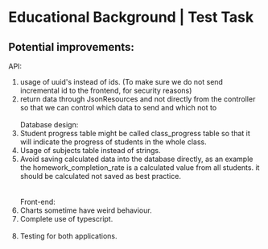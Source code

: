 # Educational Background | Test Task

## Potential improvements:

API:
1. usage of uuid's instead of ids. 
(To make sure we do not send incremental id to the frontend, for security reasons)
2. return data through JsonResources and not directly from the controller so that we can control which
   data to send and which not to
   <br><br>
Database design:
3. Student progress table might be called class_progress table so that it will indicate the progress
   of students in the whole class.<br>
4. Usage of subjects table instead of strings.<br>
5. Avoid saving calculated data into the database directly, 
as an example the homework_completion_rate is a calculated value from all students.
it should be calculated not saved as best practice.<br>
   <br><br>
Front-end:
6. Charts sometime have weird behaviour.<br>
7. Complete use of typescript.<br>
   <br>
8. Testing for both applications.<br>
